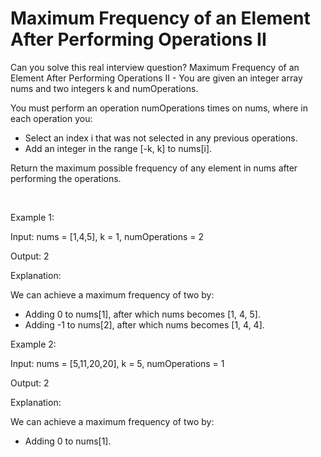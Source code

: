 # Maximum Frequency of an Element After Performing Operations II

Can you solve this real interview question? Maximum Frequency of an Element After Performing Operations II - You are given an integer array nums and two integers k and numOperations.

You must perform an operation numOperations times on nums, where in each operation you:

 * Select an index i that was not selected in any previous operations.
 * Add an integer in the range [-k, k] to nums[i].

Return the maximum possible frequency of any element in nums after performing the operations.

 

Example 1:

Input: nums = [1,4,5], k = 1, numOperations = 2

Output: 2

Explanation:

We can achieve a maximum frequency of two by:

 * Adding 0 to nums[1], after which nums becomes [1, 4, 5].
 * Adding -1 to nums[2], after which nums becomes [1, 4, 4].

Example 2:

Input: nums = [5,11,20,20], k = 5, numOperations = 1

Output: 2

Explanation:

We can achieve a maximum frequency of two by:

 * Adding 0 to nums[1].